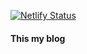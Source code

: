 [![Netlify Status](https://api.netlify.com/api/v1/badges/4c276554-85fa-43ce-b7a7-29f1559b9ee7/deploy-status)](https://app.netlify.com/sites/racechao/deploys)

#### This my blog 

